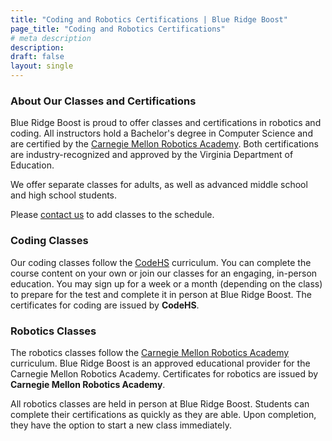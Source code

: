 ```yaml
---
title: "Coding and Robotics Certifications | Blue Ridge Boost"
page_title: "Coding and Robotics Certifications"
# meta description
description: 
draft: false
layout: single
---
```


<section>
  <h3>About Our Classes and Certifications</h3>
  <p>
    Blue Ridge Boost is proud to offer classes and certifications in robotics and coding. 
    All instructors hold a Bachelor's degree in Computer Science and are certified by the 
    <a href="https://www.cmu.edu/roboticsacademy/" target="_blank" rel="noopener">Carnegie Mellon Robotics Academy</a>. 
    Both certifications are industry-recognized and approved by the Virginia Department of Education.
  </p>

  <p>
    We offer separate classes for adults, as well as advanced middle school and high school students.
  </p>

  <div class="container p-3 b-3 darknote">
    <p>
      Please <a href="/contact" aria-label="Contact us to add classes to the schedule" class="darknote">contact us</a> 
      to add classes to the schedule.
    </p>
  </div>

  <h3>Coding Classes</h3>
  <p>
    Our coding classes follow the 
    <a href="https://codehs.com/" target="_blank" rel="noopener">CodeHS</a> curriculum. 
    You can complete the course content on your own or join our classes for an engaging, 
    in-person education. You may sign up for a week or a month (depending on the class) 
    to prepare for the test and complete it in person at Blue Ridge Boost. 
    The certificates for coding are issued by <strong>CodeHS</strong>.
  </p>

  <h3>Robotics Classes</h3>
  <p>
    The robotics classes follow the 
    <a href="https://www.cmu.edu/roboticsacademy/" target="_blank" rel="noopener">
      Carnegie Mellon Robotics Academy
    </a> curriculum. Blue Ridge Boost is an approved educational provider for the 
    Carnegie Mellon Robotics Academy. Certificates for robotics are issued by 
    <strong>Carnegie Mellon Robotics Academy</strong>.
  </p>
  <p>
    All robotics classes are held in person at Blue Ridge Boost. Students can complete 
    their certifications as quickly as they are able. Upon completion, they have the option 
    to start a new class immediately.
  </p>
</section>

<div class="container">
    <div>
        <script data-cfasync="false" type="text/javascript" src="https://app.ecwid.com/script.js?106136041&data_platform=code"
        charset="utf-8"></script><script type="text/javascript">
        xProductBrowser("views=grid(20,5) list(60) table(60)","categoryView=grid","id=my-store-106136041", 
        "defaultCategoryId=181375616");</script>
    </div>
</div>

